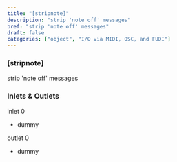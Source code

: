 ```yaml
---
title: "[stripnote]"
description: "strip 'note off' messages"
bref: "strip 'note off' messages"
draft: false
categories: ["object", "I/O via MIDI, OSC, and FUDI"]
---
```


### [stripnote]

strip 'note off' messages

### Inlets & Outlets

inlet 0

 - dummy

outlet 0

 - dummy
 
